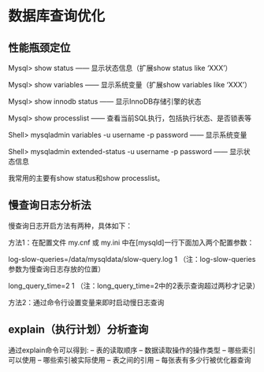 # 数据库查询优化

## 性能瓶颈定位

Mysql> show status —— 显示状态信息（扩展show status like ‘XXX’）

Mysql> show variables —— 显示系统变量（扩展show variables like ‘XXX’）

Mysql> show innodb status —— 显示InnoDB存储引擎的状态

Mysql> show processlist —— 查看当前SQL执行，包括执行状态、是否锁表等

Shell> mysqladmin variables -u username -p password —— 显示系统变量

Shell> mysqladmin extended-status -u username -p password —— 显示状态信息

我常用的主要有show status和show processlist。

## **慢查询日志分析法**

慢查询日志开启方法有两种，具体如下：

方法1：在配置文件 my.cnf 或 my.ini 中在[mysqld]一行下面加入两个配置参数：

log-slow-queries=/data/mysqldata/slow-query.log
1
（注：log-slow-queries参数为慢查询日志存放的位置）

long_query_time=2
1
（注：long_query_time=2中的2表示查询超过两秒才记录）

方法2：通过命令行设置变量来即时启动慢日志查询

## **explain（执行计划）分析查询**

通过explain命令可以得到:
– 表的读取顺序
– 数据读取操作的操作类型
– 哪些索引可以使用
– 哪些索引被实际使用
– 表之间的引用
– 每张表有多少行被优化器查询

